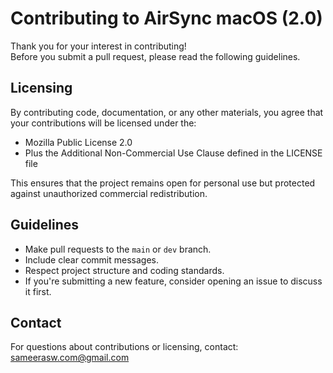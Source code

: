 # Contributing to AirSync macOS (2.0)

Thank you for your interest in contributing!  
Before you submit a pull request, please read the following guidelines.

## Licensing

By contributing code, documentation, or any other materials, you agree that your contributions will be licensed under the:

- Mozilla Public License 2.0
- Plus the Additional Non-Commercial Use Clause defined in the LICENSE file

This ensures that the project remains open for personal use but protected against unauthorized commercial redistribution.

## Guidelines

- Make pull requests to the `main` or `dev` branch.
- Include clear commit messages.
- Respect project structure and coding standards.
- If you're submitting a new feature, consider opening an issue to discuss it first.

## Contact

For questions about contributions or licensing, contact: sameerasw.com@gmail.com
